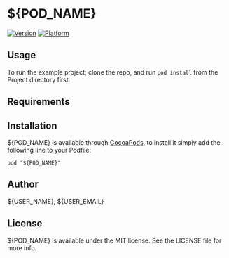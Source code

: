 # ${POD_NAME}

[![Version](http://cocoapod-badges.herokuapp.com/v/${POD_NAME}/badge.png)](http://cocoadocs.org/docsets/${POD_NAME})
[![Platform](http://cocoapod-badges.herokuapp.com/p/${POD_NAME}/badge.png)](http://cocoadocs.org/docsets/${POD_NAME})

## Usage

To run the example project; clone the repo, and run `pod install` from the Project directory first.

## Requirements

## Installation

${POD_NAME} is available through [CocoaPods](http://cocoapods.org), to install
it simply add the following line to your Podfile:

    pod "${POD_NAME}"

## Author

${USER_NAME}, ${USER_EMAIL}

## License

${POD_NAME} is available under the MIT license. See the LICENSE file for more info.

